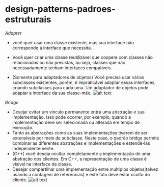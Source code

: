 # design-patterns-padroes-estruturais

*Adapter*

 - você quer usar uma classe existente, mas sua interface não corresponde á interface que necessita.
 - Você quer criar uma classe reutilizável que coopere com classes não relacionadas ou não previstas, ou seja, classes que não necessariamente tenham interfaces compatíveis.

 - (Somente para adaptadores de objetos) Você precisa usar várias subclasses existentes, porém, é impraticável adaptar essas interfaces, criando subclasses para cada uma. Um adaptador de objetos pode adaptar a interface da sua classe-mãe.
![alt text](imagemAdapter?raw=true)

*Bridge*

 - Desejar evitar um vinculo permanente entra uma abstração e sua implementação. Isso pode ocorrer, por exemplo, quando a implementação deve ser selecionada ou alterada em tempo de execução.
 - Tanto as abstrações como as suas implementações tiverem de ser extensiveis por meio de subclasse. Neste caso, o padrão bridge permite combinar as diferentes abstrações e implementações e estendê-las independentemente.
 - (C++) você deseja ocultar completamente a implementação de uma abstração dos clientes. Em C++, a representação de uma classe é visivel na interface da classe.
 - Desejar compartilhar uma implementação entre multiplos objetos(talvez usando a contagem de referencias) e este fato deve estar oculto do cliente.
 ![alt text](imagemBridge?raw=true)